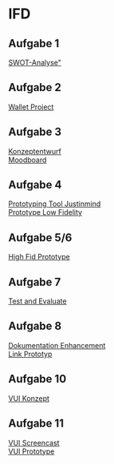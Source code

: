 # IFD

##  Aufgabe 1
<a href="https://konradmichelle.github.io/IFD/Website/">SWOT-Analyse"</a>
## Aufgabe 2
<a href="https://github.com/konradmichelle/IFD/blob/main/The%20Wallet%20Project%20Interface%20Design%20Aufgabe%202_Michelle%20Konrad.pdf">Wallet Project</a>
## Aufgabe 3
<a href="Aufgabe%203/Aufgabe%203%20Interaktive%20Datenvisualisierung%20Konzeptentwurf.pdf">Konzeptentwurf</a>
<br/>
<a href="Aufgabe%203/Aufgabe%203%20Interaktive%20Datenvisualisierung%20Moodboard.pdf">Moodboard</a>

## Aufgabe 4
<a href="Aufgabe%204/Prototyping%20Tool%20Justinmind.pdf">Prototyping Tool Justinmind</a>
<br/>
<a href="Aufgabe%204/Low%20Fidelity%20Prototype.pdf">Prototype Low Fidelity</a>

## Aufgabe 5/6
<a href="https://xd.adobe.com/view/c6db47ea-21c7-4f99-aa63-e0f94b2f2fd3-9388/?fullscreen&hints=off">High Fid Prototype</a>

## Aufgabe 7

<a href="TestandEvaluate_Semesterdashboard_MichelleKonrad.pdf">Test and Evaluate</a>

## Aufgabe 8

<a href="Enhancement_Michelle_Konrad_IFD.pdf">Dokumentation Enhancement</a>
<br/>
<a href="https://xd.adobe.com/view/e06a6584-b2d3-497e-85f4-d4985ad2e6cd-b539/">Link Prototyp</a>

## Aufgabe 10

<a href="VUI-Konzept_Michelle_Konrad.pdf">VUI Konzept</a> 

## Aufgabe 11
<a href="https://www.youtube.com/watch?v=oVFPzAmsYx0">VUI Screencast</a> <br/>
<a href="https://konradmichelle.github.io/IFD/VUI_Tommy/playgroud-artyom.html">VUI Prototype</a>

